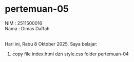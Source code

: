 # pertemuan-05

NIM  : 2511500016<br>
Nama  : Dimas Daffah<br><br>

Hari ini, Rabu 8 Oktober 2025, Saya belajar:
<ol>
  <li>copy file index.html dzn style.css folder pertemuan-04</li>
